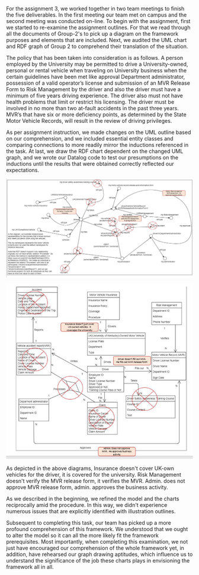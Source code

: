 For the assignment 3, we worked together in two team meetings to finish the five deliverables.
In the first meeting our team met on campus and the second meeting was conducted on-line. To begin with the assignment, first we started to re-examine the assignment outlines. For that we read through all the documents of Group-2's to pick up a diagram on the framework purposes and elements that are included. Next, we audited the UML chart and RDF graph of Group 2 to comprehend their translation of the situation. 

The policy that has been taken into consideration is as follows.
A person employed by the University may be permitted to drive a University-owned, personal or rental vehicle when traveling 
on University business when the certain guidelines have been met like approval Department administrator, possession of a 
valid operator’s license and submission of an MVR Release Form to Risk Management by the driver and also the driver must have a minimum of five years driving experience. The driver also must not have health problems that limit or restrict his licensing. 
The driver must be involved in no more than two at-fault accidents in the past three years. MVR’s that have six or more deficiency points, as determined by the State Motor Vehicle Records, will result in the review of driving privileges.

As per assignment instruction, we made changes on the UML outline based on our comprehension, and we included essential entity classes and comparing connections to more readily mirror the inductions referenced in the task. At last, we draw the RDF chart dependent on the changed UML graph, and we wrote our Datalog code to test our presumptions on the inductions until the results that were obtained correctly reflected our expectations.

![](https://github.com/IS561/EmploymentClassification/blob/master/Capture4.JPG)

![](https://github.com/IS561/EmploymentClassification/blob/master/Capture3.JPG)

As depicted in the above diagrams, Insurance doesn't cover UK-own vehicles for the driver, it is covered for the university. Risk Management doesn't verify the MVR release form, it verifies the MVR. Admin. does not approve MVR release form, admin. approves the business activity. 

As we described in the beginning, we refined the model and the charts reciprocally amid the procedure. In this way, we didn't experience numerous issues that are explicitly identified with illustration outlines.

Subsequent to completing this task, our team has picked up a more profound comprehension of this framework. We understood that we ought to alter the model so it can all the more likely fit the framework prerequisites. Most importantly, when completing this examination, we not just have encouraged our comprehension of the whole framework yet, in addition, have rehearsed our graph drawing aptitudes, which influence us to understand the significance of the job these charts plays in envisioning the framework all in all.
